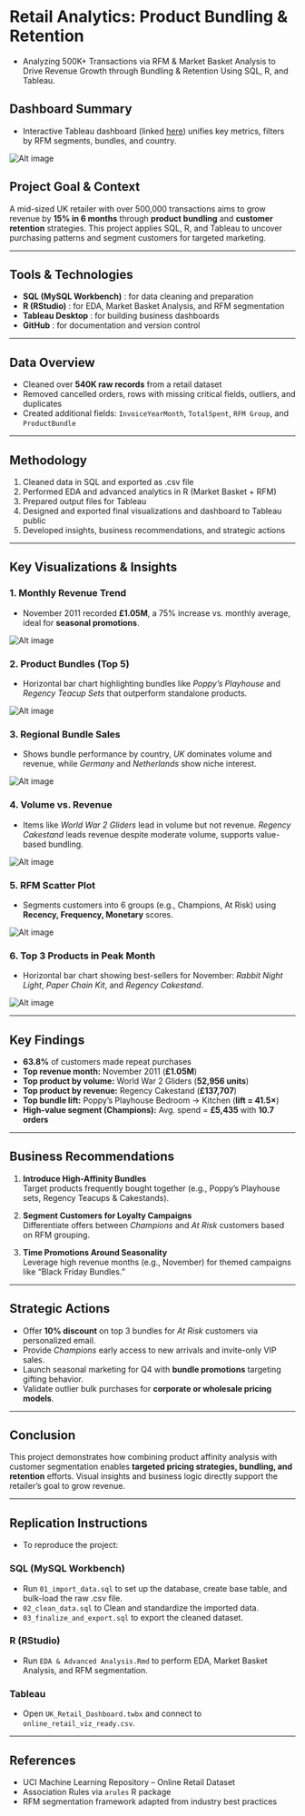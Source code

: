 # Retail Analytics: Product Bundling & Retention

- Analyzing 500K+ Transactions via RFM & Market Basket Analysis to Drive Revenue Growth through Bundling & Retention Using SQL, R, and Tableau.

## **Dashboard Summary**  
- Interactive Tableau dashboard (linked [here](https://public.tableau.com/views/RetailAnalyticsProductBundlingRetentionDashboard/RetailAnalyticsProductBundlingRetention?:language=en-US&:sid=&:redirect=auth&:display_count=n&:origin=viz_share_link))  unifies key metrics, filters by RFM segments, bundles, and country.

![Alt image](https://github.com/anijic/Retail_Analytics_Repo/blob/master/Visualizations/Retail%20Analytics_%20Product%20Bundling%20%26%20Retention.png)

## **Project Goal & Context**  
A mid-sized UK retailer with over 500,000 transactions aims to grow revenue by **15% in 6 months** through **product bundling** and **customer retention** strategies. This project applies SQL, R, and Tableau to uncover purchasing patterns and segment customers for targeted marketing.

---

## **Tools & Technologies**  
- **SQL (MySQL Workbench)** : for data cleaning and preparation  
- **R (RStudio)** : for EDA, Market Basket Analysis, and RFM segmentation  
- **Tableau Desktop** : for building business dashboards  
- **GitHub** : for documentation and version control  

---

## **Data Overview**  
- Cleaned over **540K raw records** from a retail dataset  
- Removed cancelled orders, rows with missing critical fields, outliers, and duplicates  
- Created additional fields: `InvoiceYearMonth`, `TotalSpent`, `RFM Group`, and `ProductBundle`  

---

## **Methodology**  
1. Cleaned data in SQL and exported as .csv file  
2. Performed EDA and advanced analytics in R (Market Basket + RFM)  
3. Prepared output files for Tableau  
4. Designed and exported final visualizations and dashboard to Tableau public  
5. Developed insights, business recommendations, and strategic actions  

---

## **Key Visualizations & Insights**

### **1. Monthly Revenue Trend**
- November 2011 recorded **£1.05M**, a 75% increase vs. monthly average, ideal for **seasonal promotions**.
  
![Alt image](https://github.com/anijic/Retail_Analytics_Repo/blob/master/Visualizations/Monthly%20Revenue%20Trend.png)

### **2. Product Bundles (Top 5)**
- Horizontal bar chart highlighting bundles like *Poppy’s Playhouse* and *Regency Teacup Sets* that outperform standalone products.
  
![Alt image](https://github.com/anijic/Retail_Analytics_Repo/blob/master/Visualizations/Product%20Bundles.png)

### **3. Regional Bundle Sales**
- Shows bundle performance by country, *UK* dominates volume and revenue, while *Germany* and *Netherlands* show niche interest.
  
![Alt image](https://github.com/anijic/Retail_Analytics_Repo/blob/master/Visualizations/Regional%20Bundle%20Sales.png)

### **4. Volume vs. Revenue**
- Items like *World War 2 Gliders* lead in volume but not revenue. *Regency Cakestand* leads revenue despite moderate volume, supports value-based bundling.
  
![Alt image](https://github.com/anijic/Retail_Analytics_Repo/blob/master/Visualizations/Volume%20vs.%20Revenue.png)

### **5. RFM Scatter Plot**
- Segments customers into 6 groups (e.g., Champions, At Risk) using **Recency, Frequency, Monetary** scores.
  
![Alt image](https://github.com/anijic/Retail_Analytics_Repo/blob/master/Visualizations/RFM%20Segments.png)

### **6. Top 3 Products in Peak Month**
- Horizontal bar chart showing best-sellers for November: *Rabbit Night Light*, *Paper Chain Kit*, and *Regency Cakestand*.
  
![Alt image](https://github.com/anijic/Retail_Analytics_Repo/blob/master/Visualizations/Sheet%20Top%203%20Peak%20Month%20Products.png)

---

## **Key Findings**  
- **63.8%** of customers made repeat purchases  
- **Top revenue month:** November 2011 (**£1.05M**)  
- **Top product by volume:** World War 2 Gliders (**52,956 units**)  
- **Top product by revenue:** Regency Cakestand (**£137,707**)  
- **Top bundle lift:** Poppy’s Playhouse Bedroom → Kitchen (**lift = 41.5×**)  
- **High-value segment (Champions):** Avg. spend = **£5,435** with **10.7 orders**

---

## **Business Recommendations**  
1. **Introduce High-Affinity Bundles**  
   Target products frequently bought together (e.g., Poppy’s Playhouse sets, Regency Teacups & Cakestands).  

2. **Segment Customers for Loyalty Campaigns**  
   Differentiate offers between *Champions* and *At Risk* customers based on RFM grouping.

3. **Time Promotions Around Seasonality**  
   Leverage high revenue months (e.g., November) for themed campaigns like “Black Friday Bundles.”

---

## **Strategic Actions**  
-  Offer **10% discount** on top 3 bundles for *At Risk* customers via personalized email.  
-  Provide *Champions* early access to new arrivals and invite-only VIP sales.  
-  Launch seasonal marketing for Q4 with **bundle promotions** targeting gifting behavior.  
-  Validate outlier bulk purchases for **corporate or wholesale pricing models**.  

---

## **Conclusion**  
This project demonstrates how combining product affinity analysis with customer segmentation enables **targeted pricing strategies, bundling, and retention** efforts. Visual insights and business logic directly support the retailer’s goal to grow revenue.

---

## **Replication Instructions**  
- To reproduce the project:

### SQL (MySQL Workbench)
- Run `01_import_data.sql` to set up the database, create base table, and bulk-load the raw .csv file.  
- `02_clean_data.sql` to  Clean and standardize the imported data.
- `03_finalize_and_export.sql` to export the cleaned dataset.

### R (RStudio)
- Run `EDA & Advanced Analysis.Rmd` to perform EDA, Market Basket Analysis, and RFM segmentation.

### Tableau
- Open `UK_Retail_Dashboard.twbx` and connect to `online_retail_viz_ready.csv`.

---

## **References**  
- UCI Machine Learning Repository – Online Retail Dataset  
- Association Rules via `arules` R package  
- RFM segmentation framework adapted from industry best practices

